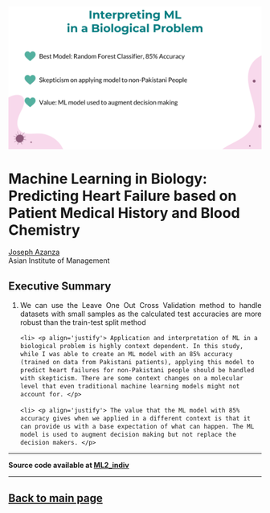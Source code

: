 [<img src="../images/ml1_heart_res.png">](https://raw.githubusercontent.com/josephazanza/josephazanza.github.io/master/images/ml1_heart_res.png)

# Machine Learning in Biology: Predicting Heart Failure based on Patient Medical History and Blood Chemistry

[Joseph Azanza](https://www.linkedin.com/in/josephazanza/) <br>
Asian Institute of Management

## Executive Summary

<ol>
	<li> <p align='justify'> We can use the Leave One Out Cross Validation method to handle datasets with small samples as the calculated test accuracies are more robust than the train-test split method </p>

	<li> <p align='justify'> Application and interpretation of ML in a biological problem is highly context dependent. In this study, while I was able to create an ML model with an 85% accuracy (trained on data from Pakistani patients), applying this model to predict heart failures for non-Pakistani people should be handled with skepticism. There are some context changes on a molecular level that even traditional machine learning models might not account for. </p>

	<li> <p align='justify'> The value that the ML model with 85% accuracy gives when we applied in a different context is that it can provide us with a base expectation of what can happen. The ML model is used to augment decision making but not replace the decision makers. </p>

</ol>

---

**Source code available at [ML2_indiv](https://github.com/josephazanza/ML1_indiv)**

---

## [Back to main page](https://josephazanza.github.io/)